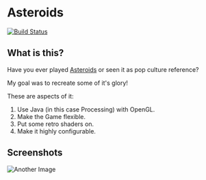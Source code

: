 # Asteroids

[![Build Status](https://travis-ci.org/PrinzJuliano/Asteroids.svg?branch=master)](https://travis-ci.org/PrinzJuliano/Asteroids)

## What is this?

Have you ever played [Asteroids](https://en.wikipedia.org/wiki/Asteroids_(video_game)) or seen it as pop culture reference?

My goal was to recreate some of it's glory!

These are aspects of it:

1. Use Java (in this case Processing) with OpenGL.
2. Make the Game flexible.
3. Put some retro shaders on.
4. Make it highly configurable.

## Screenshots

![Another Image](http://prntscr.com/ee30o2)